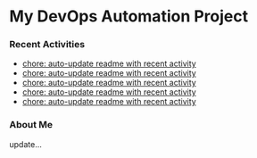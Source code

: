 # My DevOps Automation Project

### Recent Activities
<!-- activity:START -->
- [chore: auto-update readme with recent activity](https://github.com/kaigiii/mybowling-app/commit/b0b3f0db2377de33781d03d46f076ba036ccc48c)
- [chore: auto-update readme with recent activity](https://github.com/kaigiii/mybowling-app/commit/d8d2accf36f679ff5b6f911c13683a1b09b2e191)
- [chore: auto-update readme with recent activity](https://github.com/kaigiii/mybowling-app/commit/c7221a97de244fa2f34ca3cfda2ca455ca50aee2)
- [chore: auto-update readme with recent activity](https://github.com/kaigiii/mybowling-app/commit/382a09a4a756f44794692013211e150e58384c72)
- [chore: auto-update readme with recent activity](https://github.com/kaigiii/mybowling-app/commit/0185799d2626755510bf6e5f8de9db94d8ba1a4a)
<!-- activity:END -->

### About Me
<!-- MYLINKS:START -->
<!-- MYLINKS:END -->

update...
